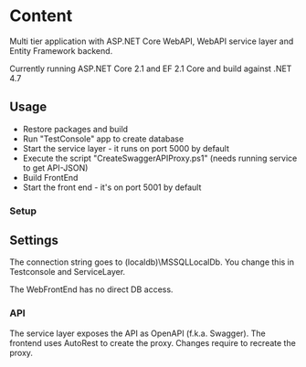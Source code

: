 # Content

Multi tier application with ASP.NET Core WebAPI, WebAPI service layer and Entity Framework backend.

Currently running ASP.NET Core 2.1 and EF 2.1 Core and build against .NET 4.7

## Usage

* Restore packages and build
* Run "TestConsole" app to create database
* Start the service layer - it runs on port 5000 by default
* Execute the script "CreateSwaggerAPIProxy.ps1" (needs running service to get API-JSON)
* Build FrontEnd
* Start the front end - it's on port 5001 by default

### Setup

## Settings

The connection string goes to (localdb)\MSSQLLocalDb. You change this in Testconsole and ServiceLayer.

The WebFrontEnd has no direct DB access.

### API

The service layer exposes the API as OpenAPI (f.k.a. Swagger). The frontend uses AutoRest to create the proxy. Changes require to recreate the proxy.


